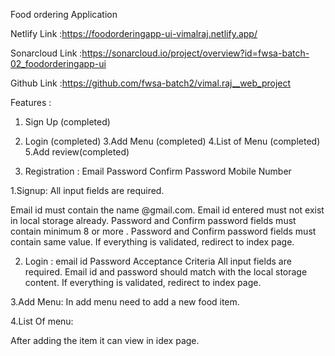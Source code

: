 Food ordering Application

Netlify Link :https://foodorderingapp-ui-vimalraj.netlify.app/

Sonarcloud Link :https://sonarcloud.io/project/overview?id=fwsa-batch-02_foodorderingapp-ui

Github Link :https://github.com/fwsa-batch2/vimal.raj__web_project

Features :
1. Sign Up (completed)
2. Login (completed)
3.Add Menu (completed)
4.List of Menu (completed)
5.Add review(completed)

1. Registration :
Email
Password
Confirm Password
Mobile Number

1.Signup:
All input fields are required.

Email id must contain  the name @gmail.com.
Email id entered must not exist in local storage already.
Password and Confirm password fields must contain minimum 8 or more .
Password and Confirm password fields must contain same value.
If everything is validated, redirect to index page.

2. Login :
email id
Password
Acceptance Criteria
All input fields are required.
Email id and password should match with the local storage content.
If everything is validated, redirect to index page.

3.Add Menu:
In add menu need to add a new food item.

4.List Of menu:

After adding the item it can view in idex page.
